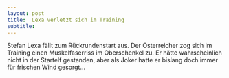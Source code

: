 ```yaml
---
layout: post
title:  Lexa verletzt sich im Training
subtitle:  
---
```


Stefan Lexa fällt zum Rückrundenstart aus. Der Österreicher zog sich im Training einen Muskelfaserriss im Oberschenkel zu. Er hätte wahrscheinlich nicht in der Startelf gestanden, aber als Joker hatte er bislang doch immer für frischen Wind gesorgt...



